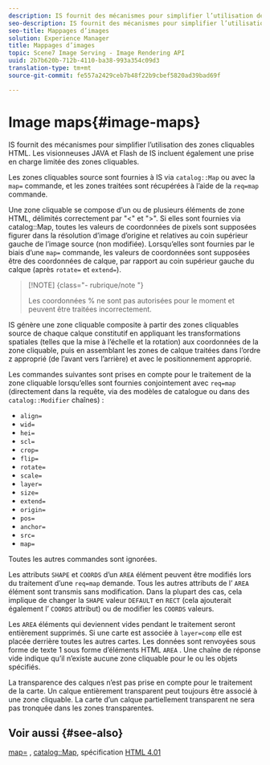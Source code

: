 ```yaml
---
description: IS fournit des mécanismes pour simplifier l’utilisation des zones cliquables HTML. Les visionneuses JAVA et Flash de IS incluent également une prise en charge limitée des zones cliquables.
seo-description: IS fournit des mécanismes pour simplifier l’utilisation des zones cliquables HTML. Les visionneuses JAVA et Flash de IS incluent également une prise en charge limitée des zones cliquables.
seo-title: Mappages d’images
solution: Experience Manager
title: Mappages d’images
topic: Scene7 Image Serving - Image Rendering API
uuid: 2b7b620b-712b-4110-ba38-993a354c09d3
translation-type: tm+mt
source-git-commit: fe557a2429ceb7b48f22b9cbef5820ad39bad69f

---
```



# Image maps{#image-maps}

IS fournit des mécanismes pour simplifier l’utilisation des zones cliquables HTML. Les visionneuses JAVA et Flash de IS incluent également une prise en charge limitée des zones cliquables.

Les zones cliquables source sont fournies à IS via `catalog::Map` ou avec la `map=` commande, et les zones traitées sont récupérées à l’aide de la `req=map` commande.

Une zone cliquable se compose d’un ou de plusieurs éléments de zone HTML, délimités correctement par &quot;&lt;&quot; et &quot;>&quot;. Si elles sont fournies via catalog::Map, toutes les valeurs de coordonnées de pixels sont supposées figurer dans la résolution d’image d’origine et relatives au coin supérieur gauche de l’image source (non modifiée). Lorsqu’elles sont fournies par le biais d’une `map=` commande, les valeurs de coordonnées sont supposées être des coordonnées de calque, par rapport au coin supérieur gauche du calque (après `rotate=` et `extend=`).

>[!NOTE] {class=&quot;- rubrique/note &quot;}
>
>Les coordonnées % ne sont pas autorisées pour le moment et peuvent être traitées incorrectement.

IS génère une zone cliquable composite à partir des zones cliquables source de chaque calque constitutif en appliquant les transformations spatiales (telles que la mise à l’échelle et la rotation) aux coordonnées de la zone cliquable, puis en assemblant les zones de calque traitées dans l’ordre z approprié (de l’avant vers l’arrière) et avec le positionnement approprié.

Les commandes suivantes sont prises en compte pour le traitement de la zone cliquable lorsqu’elles sont fournies conjointement avec `req=map` (directement dans la requête, via des modèles de catalogue ou dans des `catalog::Modifier` chaînes) :

* `align=`
* `wid=`
* `hei=`
* `scl=`
* `crop=`
* `flip=`
* `rotate=`
* `scale=`
* `layer=`
* `size=`
* `extend=`
* `origin=`
* `pos=`
* `anchor=`
* `src=`
* `map=`

Toutes les autres commandes sont ignorées.

Les attributs `SHAPE` et `COORDS` d’un `AREA` élément peuvent être modifiés lors du traitement d’une `req=map` demande. Tous les autres attributs de l’ `AREA` élément sont transmis sans modification. Dans la plupart des cas, cela implique de changer la `SHAPE` valeur `DEFAULT` en `RECT` (cela ajouterait également l’ `COORDS` attribut) ou de modifier les `COORDS` valeurs.

Les `AREA` éléments qui deviennent vides pendant le traitement seront entièrement supprimés. Si une carte est associée à `layer=comp` elle est placée derrière toutes les autres cartes. Les données sont renvoyées sous forme de texte 1 sous forme d’éléments HTML `AREA` . Une chaîne de réponse vide indique qu’il n’existe aucune zone cliquable pour le ou les objets spécifiés.

La transparence des calques n’est pas prise en compte pour le traitement de la carte. Un calque entièrement transparent peut toujours être associé à une zone cliquable. La carte d’un calque partiellement transparent ne sera pas tronquée dans les zones transparentes.

## Voir aussi {#see-also}

[map=](../../../../../is-api/http-ref/image-serving-api-ref/c-http-protocol-reference/c-command-reference/r-map.md#reference-8f96545f196b4b7caa616e15c2363f06) , [catalog::Map](/help/aem-is-ir-api/is-api/image-catalog/image-serving-api-ref/c-image-catalog-reference/c-image-svg-data-reference/c-image-data-reference/r-map-cat.md), spécification [HTML 4.01](http://www.w3.org/TR/html401/)
